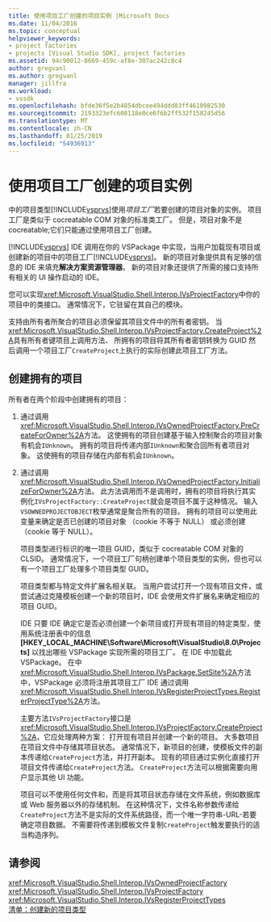 ```yaml
---
title: 使用项目工厂创建的项目实例 |Microsoft Docs
ms.date: 11/04/2016
ms.topic: conceptual
helpviewer_keywords:
- project factories
- projects [Visual Studio SDK], project factories
ms.assetid: 94c90012-8669-459c-af8e-307ac242c8c4
author: gregvanl
ms.author: gregvanl
manager: jillfra
ms.workload:
- vssdk
ms.openlocfilehash: bfde36f5e2b4854dbcee494ddd83ff4610982530
ms.sourcegitcommit: 2193323efc608118e0ce6f6b2ff532f158245d56
ms.translationtype: MT
ms.contentlocale: zh-CN
ms.lasthandoff: 01/25/2019
ms.locfileid: "54936913"
---
```

# <a name="create-project-instances-by-using-project-factories"></a>使用项目工厂创建的项目实例
中的项目类型[!INCLUDE[vsprvs](../../code-quality/includes/vsprvs_md.md)]使用*项目工厂*若要创建的项目对象的实例。 项目工厂是类似于 cocreatable COM 对象的标准类工厂。 但是，项目对象不是 cocreatable;它们只能通过使用项目工厂创建。  
  
 [!INCLUDE[vsprvs](../../code-quality/includes/vsprvs_md.md)] IDE 调用在你的 VSPackage 中实现，当用户加载现有项目或创建新的项目中的项目工厂[!INCLUDE[vsprvs](../../code-quality/includes/vsprvs_md.md)]。 新的项目对象提供具有足够的信息的 IDE 来填充**解决方案资源管理器**。 新的项目对象还提供了所需的接口支持所有相关的 UI 操作启动的 IDE。  
  
 您可以实现<xref:Microsoft.VisualStudio.Shell.Interop.IVsProjectFactory>中你的项目中的类接口。 通常情况下，它驻留在其自己的模块。  
  
 支持由所有者所聚合的项目必须保留其项目文件中的所有者密钥。 当<xref:Microsoft.VisualStudio.Shell.Interop.IVsProjectFactory.CreateProject%2A>具有所有者键项目上调用方法、 所拥有的项目将其所有者密钥转换为 GUID 然后调用一个项目工厂`CreateProject`上执行的实际创建此项目工厂方法。  
  
## <a name="create-an-owned-project"></a>创建拥有的项目  
 所有者在两个阶段中创建拥有的项目：  
  
1. 通过调用<xref:Microsoft.VisualStudio.Shell.Interop.IVsOwnedProjectFactory.PreCreateForOwner%2A>方法。 这使拥有的项目创建基于输入控制聚合的项目对象有机会`IUnknown`。 拥有的项目将传递内部`IUnknown`和聚合回所有者项目对象。 这使拥有的项目存储在内部有机会`IUnknown`。  
  
2. 通过调用<xref:Microsoft.VisualStudio.Shell.Interop.IVsOwnedProjectFactory.InitializeForOwner%2A>方法。 此方法调用而不是调用时，拥有的项目将执行其实例化`IVsProjectFactory::CreateProject`就会是项目不属于这种情况。 输入`VSOWNEDPROJECTOBJECT`枚举通常是聚合所有的项目。 拥有的项目可以使用此变量来确定是否已创建的项目对象 （cookie 不等于 NULL） 或必须创建 （cookie 等于 NULL）。  
  
   项目类型进行标识的唯一项目 GUID，类似于 cocreatable COM 对象的 CLSID。 通常情况下，一个项目工厂句柄创建单个项目类型的实例，但也可以有一个项目工厂处理多个项目类型 GUID。  
  
   项目类型都与特定文件扩展名相关联。 当用户尝试打开一个现有项目文件，或尝试通过克隆模板创建一个新的项目时，IDE 会使用文件扩展名来确定相应的项目 GUID。  
  
   IDE 只要 IDE 确定它是否必须创建一个新项目或打开现有项目的特定类型，使用系统注册表中的信息 **[HKEY_LOCAL_MACHINE\Software\Microsoft\VisualStudio\8.0\Projects]** 以找出哪些 VSPackage 实现所需的项目工厂。 在 IDE 中加载此 VSPackage。 在中<xref:Microsoft.VisualStudio.Shell.Interop.IVsPackage.SetSite%2A>方法中，VSPackage 必须将注册其项目工厂 IDE 通过调用<xref:Microsoft.VisualStudio.Shell.Interop.IVsRegisterProjectTypes.RegisterProjectType%2A>方法。  
  
   主要方法`IVsProjectFactory`接口是<xref:Microsoft.VisualStudio.Shell.Interop.IVsProjectFactory.CreateProject%2A>，它应处理两种方案： 打开现有项目并创建一个新的项目。 大多数项目在项目文件中存储其项目状态。 通常情况下，新项目的创建，使模板文件的副本传递给`CreateProject`方法，并打开副本。 现有的项目通过实例化直接打开项目文件传递给`CreateProject`方法。 `CreateProject`方法可以根据需要向用户显示其他 UI 功能。  
  
   项目可以不使用任何文件和，而是将其项目状态存储在文件系统，例如数据库或 Web 服务器以外的存储机制。 在这种情况下，文件名称参数传递给`CreateProject`方法不是实际的文件系统路径，而一个唯一字符串-URL-若要确定项目数据。 不需要将传递到模板文件复制`CreateProject`触发要执行的适当构造序列。  
  
## <a name="see-also"></a>请参阅  
 <xref:Microsoft.VisualStudio.Shell.Interop.IVsOwnedProjectFactory>   
 <xref:Microsoft.VisualStudio.Shell.Interop.IVsProjectFactory>   
 <xref:Microsoft.VisualStudio.Shell.Interop.IVsRegisterProjectTypes>   
 [清单：创建新的项目类型](../../extensibility/internals/checklist-creating-new-project-types.md)